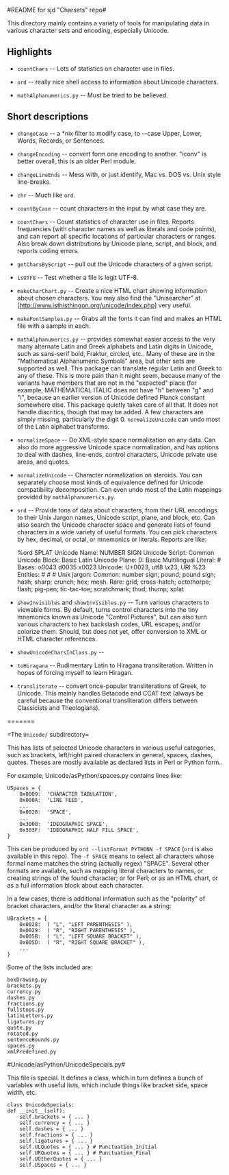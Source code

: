 #README for sjd "Charsets" repo#

This directory mainly contains a variety of tools for manipulating data
in various character sets and encoding, especially Unicode.

## Highlights ##

* `countChars` -- Lots of statistics on character use in files.

* `ord` -- really nice shell access to information about Unicode characters.

* `mathAlphanumerics.py` -- Must be tried to be believed.


## Short descriptions ##

* `changeCase` -- a *nix filter to modify case, to --case Upper, Lower,
Words, Records, or Sentences.

* `changeEncoding` -- convert form one encoding to another. "iconv" is
better overall, this is an older Perl module.

* `changeLineEnds` -- Mess with, or just identify, Mac vs. DOS vs. Unix
style line-breaks.

* `chr` -- Much like `ord`.

* `countByCase` -- count characters in the input by what case they are.

* `countChars` -- Count statistics of character use in files. Reports
frequencies (with character names as well as literals and code points),
and can report all specific locations of particular characters or ranges.
Also break down distributions by Unicode plane, script, and block, and
reports coding errors.

* `getCharsByScript` -- pull out the Unicode characters of a given script.

* `isUTF8` -- Test whether a file is legit UTF-8.

* `makeCharChart.py` -- Create a nice HTML chart showing information about
chosen characters. You may also find the "Unisearcher"
at [http://www.isthisthingon.org/unicode/index.php] very useful.

* `makeFontSamples.py` -- Grabs all the fonts it can find and makes an
HTML file with a sample in each.

* `mathAlphanumerics.py` -- provides somewhat easier access to the very many
alternate Latin and Greek alphabets and Latin digits in Unicode,
such as sans-serif bold, Fraktur, circled, etc.. Many of these
are in the "Mathematical Alphanumeric Symbols" area, but other sets are
supported as well. This package can translate regular Latin and Greek to
any of these. This is more pain than it might seem, because many of the
variants have members that are not in the "expected" place (for example,
MATHEMATICAL ITALIC does not have "h" between "g" and "i", because an earlier
version of Unicode defined Planck constant somewhere else. This package
quietly takes care of all that. It does not handle diacritics,
though that may be added. A few characters are simply missing, particularly
the digit 0. `normalizeUnicode` can undo most of the Latin alphabet transforms.

* `normalizeSpace` -- Do XML-style space normalization on any data.
Can also do more aggressive Unicode space normalization, and has options
to deal with dashes, line-ends, control characters, Unicode private use areas,
and quotes.

* `normalizeUnicode` -- Character normalization on steroids. You can
separately choose most kinds of equivalence defined for Unicode compatibility
decomposition. Can even undo most of the Latin mappings provided by
`mathAlphanumerics.py`.

* `ord` -- Provide tons of data about characters, from their URL encodings
to their Unix Jargon names, Unicode script, plane, and block, etc. Can
also search the Unicode character space and generate lists of found
characters in a wide variety of useful formats. You can pick characters
by hex, decimal, or octal, or mnemonics or literals. Reports are like:

    %ord SPLAT
    Unicode Name:    NUMBER SIGN
    Unicode Script:  Common
    Unicode Block:   Basic Latin
    Unicode Plane:   0: Basic Multilingual
    Literal:         #
    Bases:           o0043 d0035 x0023
    Unicode:         U+0023, utf8 \x23, URI %23
    Entities:        &#35; &#x23; #
    Unix jargon:     Common: number sign; pound; pound sign; hash; sharp; crunch; hex; mesh. Rare: grid; cross-hatch; octothorpe; flash; pig-pen; tic-tac-toe; scratchmark; thud; thump; splat

* `showInvisibles` and `showInvisibles.py` -- Turn
various characters to viewable forms. By
default, turns control characters into the tiny mnemonics known as Unicode
"Control Pictures", but can also turn various characters to hex backslash
codes, URL escapes, and/or colorize them. Should, but does not yet, offer
conversion to XML or HTML character references.

* `showUnicodeCharsInClass.py` --

* `toHiragana` -- Rudimentary Latin to Hiragana transliteration. Written in
hopes of forcing myself to learn Hiragan.

* `transliterate` -- convert once-popular transliterations of Greek, to Unicode.
This mainly handles Betacode and CCAT text (always be careful because the
conventional transliteration differs between Classicists and Theologians).


=======

=The `Unicode/` subdirectory=

This has lists of selected Unicode characters in various useful
categories, such as brackets, left/right paired characters in general,
spaces, dashes, quotes. Theses are mostly available as declared lists
in Perl or Python form..

For example, Unicode/asPython/spaces.py contains lines like:

    USpaces = {
        0x0009:  'CHARACTER TABULATION',
        0x000A:  'LINE FEED',
        ...
        0x0020:  'SPACE',
        ...
        0x3000:  'IDEOGRAPHIC SPACE',
        0x303F:  'IDEOGRAPHIC HALF FILL SPACE',
    }

This can be produced by `ord --listFormat PYTHONN -f SPACE` (`ord` is also
available in this repo).
The `-f SPACE` means to select all characters whose formal name matches
the string (actually regex) "SPACE".
Several other formats are available,
such as mapping literal characters to names,
or creating strings of the found character; or for Perl; or as an HTML chart,
or as a full information block about each character.

In a few cases, there is additional information such as the "polarity" of
bracket characters, and/or the literal character as a string:

    UBrackets = {
        0x0028:  ( "L", "LEFT PARENTHESIS" ),
        0x0029:  ( "R", "RIGHT PARENTHESIS" ),
        0x005B:  ( "L", "LEFT SQUARE BRACKET" ),
        0x005D:  ( "R", "RIGHT SQUARE BRACKET" ),
        ...
    }

Some of the lists included are:

    boxDrawing.py
    brackets.py
    currency.py
    dashes.py
    fractions.py
    fullstops.py
    latinLetters.py
    ligatures.py
    quote.py
    rotated.py
    sentenceBounds.py
    spaces.py
    xmlPredefined.py

#Unicode/asPython/UnicodeSpecials.py#

This file is special. It defines a class, which in turn defines a bunch of
variables with useful lists, which include things like bracket side, space width, etc.

    class UnicodeSpecials:
    def __init__(self):
        self.brackets = { ... }
        self.currency = { ... }
        self.dashes = { ... }
        self.fractions = { ... }
        self.ligatures = { ... }
        self.ULQuotes = { ... } # Punctuation_Initial
        self.URQuotes = { ... } # Punctuation_Final
        self.UOtherQuotes = { ... }
        self.USpaces = { ... }


